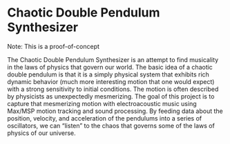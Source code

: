 # Chaotic Double Pendulum Synthesizer

Note: This is a proof-of-concept

The Chaotic Double Pendulum Synthesizer is an attempt to find musicality in the laws of physics that govern our world. The basic idea of a chaotic double pendulum is that it is a simply physical system that exhibits rich dynamic behavior (much more interesting motion that one would expect) with a strong sensitivity to initial conditions. The motion is often described by physicists as unexpectedly mesmerizing. The goal of this project is to capture that mesmerizing motion with electroacoustic music using Max/MSP motion tracking and sound processing. By feeding data about the position, velocity, and acceleration of the pendulums into a series of oscillators, we can “listen” to the chaos that governs some of the laws of physics of our universe.
